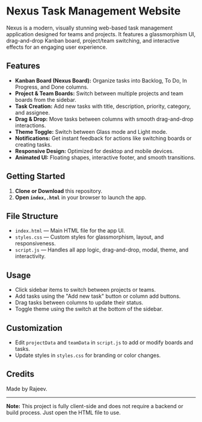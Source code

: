 # Nexus Task Management Website

Nexus is a modern, visually stunning web-based task management application designed for teams and projects. It features a glassmorphism UI, drag-and-drop Kanban board, project/team switching, and interactive effects for an engaging user experience.

## Features

- **Kanban Board (Nexus Board):** Organize tasks into Backlog, To Do, In Progress, and Done columns.
- **Project & Team Boards:** Switch between multiple projects and team boards from the sidebar.
- **Task Creation:** Add new tasks with title, description, priority, category, and assignee.
- **Drag & Drop:** Move tasks between columns with smooth drag-and-drop interactions.
- **Theme Toggle:** Switch between Glass mode and Light mode.
- **Notifications:** Get instant feedback for actions like switching boards or creating tasks.
- **Responsive Design:** Optimized for desktop and mobile devices.
- **Animated UI:** Floating shapes, interactive footer, and smooth transitions.

## Getting Started

1. **Clone or Download** this repository.
2. **Open `index,.html`** in your browser to launch the app.

## File Structure

- `index.html` — Main HTML file for the app UI.
- `styles.css` — Custom styles for glassmorphism, layout, and responsiveness.
- `script.js` — Handles all app logic, drag-and-drop, modal, theme, and interactivity.

## Usage

- Click sidebar items to switch between projects or teams.
- Add tasks using the "Add new task" button or column add buttons.
- Drag tasks between columns to update their status.
- Toggle theme using the switch at the bottom of the sidebar.

## Customization

- Edit `projectData` and `teamData` in `script.js` to add or modify boards and tasks.
- Update styles in `styles.css` for branding or color changes.

## Credits

Made by Rajeev.

---

**Note:** This project is fully client-side and does not require a backend or build process. Just open the HTML file to use.
